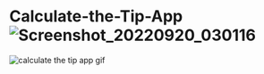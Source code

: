 # Calculate-the-Tip-App![Screenshot_20220920_030116](https://user-images.githubusercontent.com/98542941/191123606-50fa52a9-1924-4719-925c-183513458683.png)
![calculate the tip app gif](https://user-images.githubusercontent.com/98542941/191123642-3972029d-24ed-4e04-b03c-e98f30fef74d.gif)
